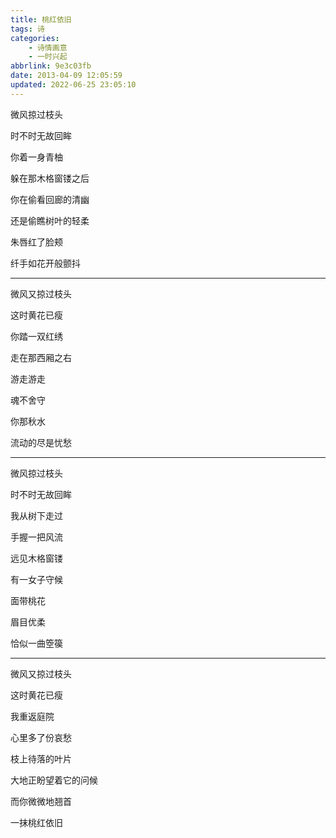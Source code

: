 ```yaml
---
title: 桃红依旧
tags: 诗
categories: 
    - 诗情画意
    - 一时兴起
abbrlink: 9e3c03fb
date: 2013-04-09 12:05:59
updated: 2022-06-25 23:05:10
---
```


微风掠过枝头

时不时无故回眸

你着一身青柚

躲在那木格窗镂之后

你在偷看回廊的清幽

还是偷瞧树叶的轻柔

朱唇红了脸颊

纤手如花开般颤抖

***

微风又掠过枝头

这时黄花已瘦

你踏一双红绣

走在那西厢之右

游走游走

魂不舍守

你那秋水

流动的尽是忧愁

***

微风掠过枝头

时不时无故回眸

我从树下走过

手握一把风流

远见木格窗镂

有一女子守候

面带桃花

眉目优柔

恰似一曲箜篌

***

微风又掠过枝头

这时黄花已瘦

我重返庭院

心里多了份哀愁

枝上待落的叶片

大地正盼望着它的问候

而你微微地翘首

一抹桃红依旧
